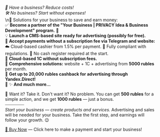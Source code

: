 *💼 Have a business? Reduce costs!*  
*🛠️ No business? Start without expenses!*  
\n🎯 Solutions for your business to save and earn money:  
✅ **Become a partner of the "Your Business | PRIVACY Idea & Business Development" program.** 💸  
💡 **Launch a CMS-based site ready for advertising (possibly for free).**  
🔹 **Accept payments without a subscription fee via Telegram and website:**  
☁️ Cloud-based cashier from 1.5% per payment. 
    📜 Fully compliant with regulations. 
    🏦 No cash register required at the start.  
🔹 **Cloud-based 1C without subscription fees.**  
🔹 **Comprehensive solutions:** website + 1C + advertising from **5000 rubles** per month.  
🔹 **Get up to 20,000 rubles cashback for advertising through Yandex.Direct!**  
🔹 ✨ **And much more...**

💬 Want it? Take it. Don't want it? No problem. You can get **500 rubles** for a simple action, and we get **1000 rubles** — just a bonus.  
⎯⎯⎯⎯⎯⎯⎯⎯⎯  
*Start your business — create products and services.* Advertising and sales will be needed for your business. Take the first step, and earnings will follow your growth. 😉
                
[🛒 Buy Now](https://storelikepinterest.pages.dev/init-payment/product-1/) — Click here to make a payment and start your business!
